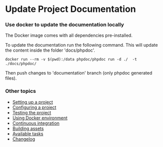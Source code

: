# Update Project Documentation

### Use docker to update the documentation locally
The Docker image comes with all dependencies pre-installed.


To update the documentation run the following command. This will update the content inside the folder 'docs/phpdoc'.
```
docker run --rm -v $(pwd):/data phpdoc/phpdoc run -d ./  -t ./docs/phpdoc/
```
Then push changes to 'documentation' branch (only phpdoc generated files).

### Other topics
- [Setting up a project](/docs/setting-up-project.md)
- [Configuring a project](/docs/configuring-project.md)
- [Testing the project](/docs/testing-project.md)
- [Using Docker environment](/docs/docker-environment.md)
- [Continuous integration](/docs/continuous-integration.md)
- [Building assets](/docs/building-assets.md)
- [Available tasks](/docs/available-tasks.md)
- [Changelog](/CHANGELOG.md)